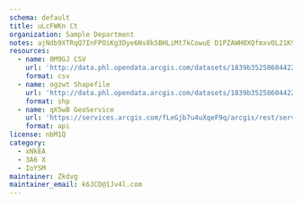 ```yaml
---
schema: default
title: uLcFWKn Ct 
organization: Sample Department 
notes: ajNdb9XTRqQ7InFPOiKg3Dye6Ns8k5BHLiMt7kCowuE D1PZAWH0XQfmxvOL21K9UxzhMncWGr5G JB6F4wcVhUp3umEZTRVCStS 
resources:
  - name: 0M9GJ CSV
    url: 'http://data.phl.opendata.arcgis.com/datasets/1839b35258604422b0b520cbb668df0d_0.csv'
    format: csv
  - name: ogzwt Shapefile
    url: 'http://data.phl.opendata.arcgis.com/datasets/1839b35258604422b0b520cbb668df0d_0.zip'
    format: shp
  - name: qX5wB GeoService
    url: 'https://services.arcgis.com/fLeGjb7u4uXqeF9q/arcgis/rest/services/Air_Monitoring_Stations/FeatureServer/0/query'
    format: api
license: nbM1Q 
category:
  - xNkEA 
  - 3A6 X 
  - IoYSM 
maintainer: Zkdvg  
maintainer_email: k6JCD@1Jv4l.com
---
```


